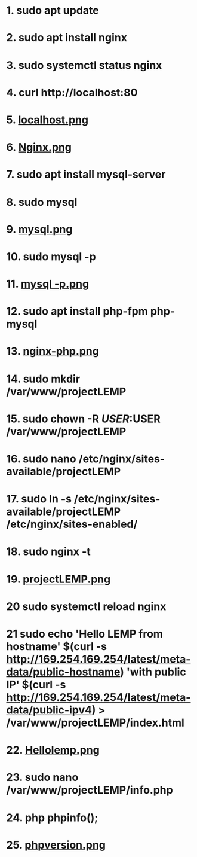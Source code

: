 # 1. sudo apt update

# 2. sudo apt install nginx

# 3. sudo systemctl status nginx

# 4. curl http://localhost:80

# 5. [localhost.png](https://github.com/Lummysloane/Project-2/blob/main/localhost.png)

# 6. [Nginx.png](https://github.com/Lummysloane/Project-2/blob/main/Nginx.png)

# 7. sudo apt install mysql-server

# 8. sudo mysql

# 9. [mysql.png](https://github.com/Lummysloane/Project-2/blob/main/mysql.png)

# 10. sudo mysql -p

# 11. [mysql -p.png](https://github.com/Lummysloane/Project-2/blob/main/mysql%20-p.png)

# 12. sudo apt install php-fpm php-mysql

# 13. [nginx-php.png](https://github.com/Lummysloane/Project-2/blob/main/nginx-php.png)

# 14. sudo mkdir /var/www/projectLEMP

# 15. sudo chown -R $USER:$USER /var/www/projectLEMP

# 16. sudo nano /etc/nginx/sites-available/projectLEMP

# 17. sudo ln -s /etc/nginx/sites-available/projectLEMP /etc/nginx/sites-enabled/

# 18. sudo nginx -t

# 19. [projectLEMP.png](https://github.com/Lummysloane/Project-2/blob/main/projectLEMP.png)

# 20 sudo systemctl reload nginx

# 21 sudo echo 'Hello LEMP from hostname' $(curl -s http://169.254.169.254/latest/meta-data/public-hostname) 'with public IP' $(curl -s http://169.254.169.254/latest/meta-data/public-ipv4) > /var/www/projectLEMP/index.html

# 22. [Hellolemp.png](https://github.com/Lummysloane/Project-2/blob/main/HelloLEMP.png)

# 23. sudo nano /var/www/projectLEMP/info.php

# 24. php phpinfo();

# 25. [phpversion.png](https://github.com/Lummysloane/Project-2/blob/main/phpversion.png)
